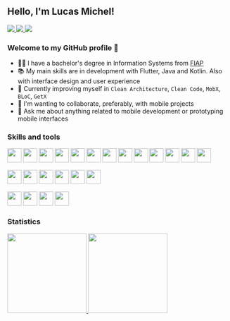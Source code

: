 ## Hello, I'm Lucas Michel!

<a href="https://www.linkedin.com/in/srlucasmichel/" target="_blank">
  <img src="https://img.shields.io/badge/@srlucasmichel-0077B5?flat&logo=linkedin&logoColor=white" />
</a>
<a href="https://www.behance.net/srlucasmichel/" target="_blank">
  <img src="https://img.shields.io/badge/-@srlucasmichel-blue?style=flat&logo=behance&logoColor=white" />
</a>
<a href="mailto:lucasmichel_tcx@hotmail.com" target="_blank">
  <img src="https://img.shields.io/badge/lucasmichel_tcx@hotmail.com-0078D4?style=flat&logo=microsoft-outlook&logoColor=white" />
</a>

### Welcome to my GitHub profile :wave:

- :man_student: I have a bachelor's degree in Information Systems from [FIAP](https://www.fiap.com.br/)
- :books: My main skills are in development with Flutter, Java and Kotlin. Also with interface design and user experience
- :rocket: Currently improving myself in ```Clean Architecture```, ```Clean Code```, ```MobX```, ```BLoC```, ```GetX```
- :purple_heart: I'm wanting to collaborate, preferably, with mobile projects
- 💬 Ask me about anything related to mobile development or prototyping mobile interfaces

### Skills and tools
<p width="100%">
  <img src="https://cdn.jsdelivr.net/gh/devicons/devicon/icons/flutter/flutter-original.svg" width="32px" />
  <img src="https://cdn.jsdelivr.net/gh/devicons/devicon/icons/dart/dart-original.svg" width="32px" />
  <img src="https://cdn.jsdelivr.net/gh/devicons/devicon/icons/sqlite/sqlite-original.svg" width="32px" />
  <img src="https://cdn.jsdelivr.net/gh/devicons/devicon/icons/java/java-original.svg" width="32px" />
  <img src="https://cdn.jsdelivr.net/gh/devicons/devicon/icons/kotlin/kotlin-original.svg" width="32px" />
  <img src="https://cdn.jsdelivr.net/gh/devicons/devicon/icons/firebase/firebase-plain.svg" width="32px" />  
  <img src="https://cdn.jsdelivr.net/gh/devicons/devicon/icons/html5/html5-original.svg" width="32px" />
  <img src="https://cdn.jsdelivr.net/gh/devicons/devicon/icons/css3/css3-original.svg" width="32px" />
  <img src="https://cdn.jsdelivr.net/gh/devicons/devicon/icons/javascript/javascript-original.svg" width="32px" />
  <img src="https://cdn.jsdelivr.net/gh/devicons/devicon/icons/typescript/typescript-original.svg" width="32px" />
  <img src="https://cdn.jsdelivr.net/gh/devicons/devicon/icons/nodejs/nodejs-original.svg" width="32px" />
  <img src="https://cdn.jsdelivr.net/gh/devicons/devicon/icons/spring/spring-original.svg" width="32px" />
  <img src="https://cdn.jsdelivr.net/gh/devicons/devicon/icons/mysql/mysql-original-wordmark.svg" width="32px" /> 
</p>

<p width="100%">
  <img src="https://cdn.jsdelivr.net/gh/devicons/devicon/icons/androidstudio/androidstudio-original.svg" width="32px" />
  <img src="https://cdn.jsdelivr.net/gh/devicons/devicon/icons/vscode/vscode-original.svg" width="32px" />
  <img src="https://cdn.jsdelivr.net/gh/devicons/devicon/icons/xcode/xcode-original.svg" width="32px" />
  <img src="https://cdn.jsdelivr.net/gh/devicons/devicon/icons/git/git-original.svg" width="32px" />
  <img src="https://cdn.jsdelivr.net/gh/devicons/devicon/icons/github/github-original.svg" width="32px" />
  <img src="https://cdn.jsdelivr.net/gh/devicons/devicon/icons/gitlab/gitlab-original.svg" width="32px" />   
</p>

<p width="100%">
  <img src="https://cdn.jsdelivr.net/gh/devicons/devicon/icons/figma/figma-original.svg" width="32px" />
  <img src="https://cdn.jsdelivr.net/gh/devicons/devicon/icons/xd/xd-plain.svg" width="32px" />
  <img src="https://cdn.jsdelivr.net/gh/devicons/devicon/icons/photoshop/photoshop-plain.svg" width="32px" />
  <img src="https://cdn.jsdelivr.net/gh/devicons/devicon/icons/canva/canva-original.svg" width="32px" />
</p>

### Statistics

<div>
  <a href="https://github.com/srlucasmichel">
  <img height="180em" src="https://github-readme-stats.vercel.app/api/top-langs/?username=srlucasmichel&layout=compact&langs_count=7&theme=radical&hide=cmake,c,objective-c,ruby,c%2B%2B" />
  <img height="180em" src="https://github-readme-stats.vercel.app/api?username=srlucasmichel&show_icons=true&theme=radical&include_all_commits=false&count_private=true" />
</div>

<!---
srlucasmichel/srlucasmichel is a ✨ special ✨ repository because its `README.md` (this file) appears on your GitHub profile.
You can click the Preview link to take a look at your changes.
--->
